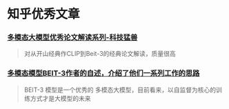 # 知乎优秀文章

### [多模态大模型优秀论文解读系列-科技猛兽](https://zhuanlan.zhihu.com/p/625926419)
>对从开山经典作CLIP到Beit-3的经典论文解读，质量很高

### [多模态模型BEIT-3作者的自述，介绍了他们一系列工作的思路](https://www.zhihu.com/question/549621097/answer/2649609518)
>BEIT-3 模型是一个优秀的 多模态大模型，目前看来，以自监督为核心的训练方式才是大模型的未来
